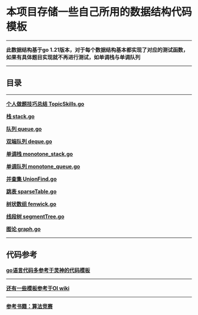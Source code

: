 # 本项目存储一些自己所用的数据结构代码模板
****
**此数据结构基于go 1.21版本，对于每个数据结构基本都实现了对应的测试函数，如果有具体题目实现就不再进行测试，如单调栈与单调队列**
****
## 目录
****
**[个人做题技巧总结 TopicSkills.go](https://github.com/vapausw/MyDataStructureTemplates/blob/test/TopicSkills.go)**

**[栈 stack.go](https://github.com/vapausw/MyDataStructureTemplates/blob/test/stack.go)**

**[队列 queue.go](https://github.com/vapausw/MyDataStructureTemplates/blob/test/queue.go)**

**[双端队列 deque.go](https://github.com/vapausw/MyDataStructureTemplates/blob/test/deque.go)**

**[单调栈 monotone_stack.go](https://github.com/vapausw/MyDataStructureTemplates/blob/test/monotone_stack.go)**

**[单调队列 monotone_queue.go](https://github.com/vapausw/MyDataStructureTemplates/blob/test/monotone_queue.go)**

**[并查集 UnionFind.go](https://github.com/vapausw/MyDataStructureTemplates/blob/test/UnionFind.go)**

**[跳表 sparseTable.go](https://github.com/vapausw/MyDataStructureTemplates/blob/test/sparseTable.go)**

**[树状数组 fenwick.go](https://github.com/vapausw/MyDataStructureTemplates/blob/test/fenwick.go)**

**[线段树 segmentTree.go](https://github.com/vapausw/MyDataStructureTemplates/blob/test/segmentTree.go)**

**[图论 graph.go](https://github.com/vapausw/MyDataStructureTemplates/blob/test/graph.go)**
****
## 代码参考
**[go语言代码多参考于灵神的代码模板](https://github.com/EndlessCheng/codeforces-go)**
****
**[还有一些模板参考于OI wiki](https://oi-wiki.org/ds/queue/)**
****
**[参考书籍：算法竞赛](http://www.tup.tsinghua.edu.cn/booksCenter/book_08808001.html)**
